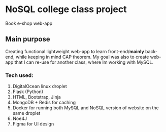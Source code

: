 # NoSQL college class project

Book e-shop web-app

## Main purpose

Creating functional lightweight web-app to learn front-end/**mainly** back-end, while keeping in mind CAP theorem. My goal was also to create web-app that I can re-use for another class, where Im working with MySQL.

### Tech used:
1) DigitalOcean linux droplet
2) Flask (Python)
3) HTML, Bootstrap, Jinja
4) MongoDB + Redis for caching
5) Docker for running both MySQL and NoSQL version of website on the same droplet
6) Noe4J
7) Figma for UI design

